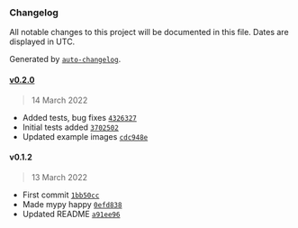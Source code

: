 ### Changelog

All notable changes to this project will be documented in this file. Dates are displayed in UTC.

Generated by [`auto-changelog`](https://github.com/CookPete/auto-changelog).

#### [v0.2.0](https://github.com/RhetTbull/rich_theme_manager/compare/v0.1.2...v0.2.0)

> 14 March 2022

- Added tests, bug fixes [`4326327`](https://github.com/RhetTbull/rich_theme_manager/commit/43263275a4d5c25e8360aafcbfd4ed83d9645f52)
- Initial tests added [`3702502`](https://github.com/RhetTbull/rich_theme_manager/commit/3702502f4f70d0ed47381dba0a16645d9e338450)
- Updated example images [`cdc948e`](https://github.com/RhetTbull/rich_theme_manager/commit/cdc948ee0777c3cb06de68e56dd2325d4745ff09)

#### v0.1.2

> 13 March 2022

- First commit [`1bb50cc`](https://github.com/RhetTbull/rich_theme_manager/commit/1bb50cc24fff6c10701ce69817e67ebc3c554db5)
- Made mypy happy [`0efd838`](https://github.com/RhetTbull/rich_theme_manager/commit/0efd83896d7539ef342a48aa60529d9615b50ce9)
- Updated README [`a91ee96`](https://github.com/RhetTbull/rich_theme_manager/commit/a91ee96047ae44bff74bd6399f1e99821152c91b)
